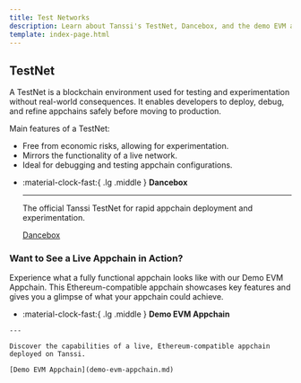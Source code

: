 ```yaml
---
title: Test Networks
description: Learn about Tanssi's TestNet, Dancebox, and the demo EVM appchain deployed on Dancebox and how to get started developing and interacting with each network.
template: index-page.html
---
```


## TestNet

A TestNet is a blockchain environment used for testing and experimentation without real-world consequences. It enables developers to deploy, debug, and refine appchains safely before moving to production.

Main features of a TestNet:

- Free from economic risks, allowing for experimentation.
- Mirrors the functionality of a live network.
- Ideal for debugging and testing appchain configurations.


<div class="grid cards" markdown>

-   :material-clock-fast:{ .lg .middle } __Dancebox__

    ---
    
    The official Tanssi TestNet for rapid appchain deployment and experimentation.
    
    [Dancebox](dancebox.md)  

</div>

### Want to See a Live Appchain in Action?

Experience what a fully functional appchain looks like with our Demo EVM Appchain. This Ethereum-compatible appchain showcases key features and gives you a glimpse of what your appchain could achieve.

<div class="grid cards" markdown>

 -   :material-clock-fast:{ .lg .middle } __Demo EVM Appchain__

    ---
    
    Discover the capabilities of a live, Ethereum-compatible appchain deployed on Tanssi.
    
    [Demo EVM Appchain](demo-evm-appchain.md)  

</div>